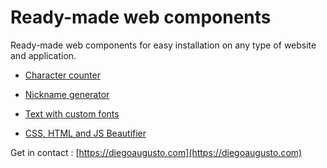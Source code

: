 # Ready-made web components

Ready-made web components for easy installation on any type of website and application.

- [Character counter](v1/contador-de-caracteres/README.md)

- [Nickname generator](v1/nickname-generator/README.md)

- [Text with custom fonts](v1/write-fonts/README.md)

- [CSS, HTML and JS Beautifier](v1/beautifier/README.md)


Get in contact : [https://diegoaugusto.com](https://diegoaugusto.com)